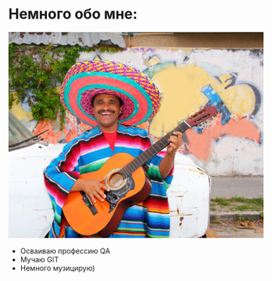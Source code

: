 # Немного обо мне:

![Текст с описанием картинки](/photo.jpg)
- Осваиваю профессию QA
- Мучаю GIT
- Немного музицирую)